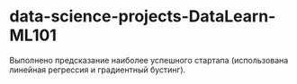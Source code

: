 # data-science-projects-DataLearn-ML101
Выполнено предсказание наиболее успешного стартапа (использована линейная регрессия и градиентный бустинг).
